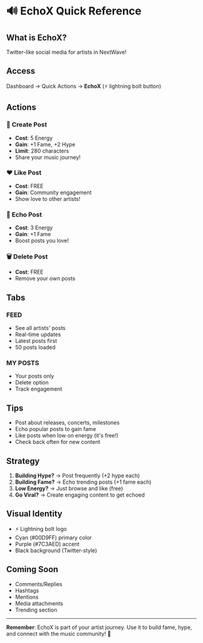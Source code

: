 # 🔊 EchoX Quick Reference

## What is EchoX?
Twitter-like social media for artists in NextWave!

## Access
Dashboard → Quick Actions → **EchoX** (⚡ lightning bolt button)

## Actions

### 📢 Create Post
- **Cost**: 5 Energy
- **Gain**: +1 Fame, +2 Hype
- **Limit**: 280 characters
- Share your music journey!

### ❤️ Like Post
- **Cost**: FREE
- **Gain**: Community engagement
- Show love to other artists!

### 🔁 Echo Post
- **Cost**: 3 Energy
- **Gain**: +1 Fame
- Boost posts you love!

### 🗑️ Delete Post
- **Cost**: FREE
- Remove your own posts

## Tabs

### FEED
- See all artists' posts
- Real-time updates
- Latest posts first
- 50 posts loaded

### MY POSTS
- Your posts only
- Delete option
- Track engagement

## Tips
- Post about releases, concerts, milestones
- Echo popular posts to gain fame
- Like posts when low on energy (it's free!)
- Check back often for new content

## Strategy
1. **Building Hype?** → Post frequently (+2 hype each)
2. **Building Fame?** → Echo trending posts (+1 fame each)
3. **Low Energy?** → Just browse and like (free)
4. **Go Viral?** → Create engaging content to get echoed

## Visual Identity
- ⚡ Lightning bolt logo
- Cyan (#00D9FF) primary color
- Purple (#7C3AED) accent
- Black background (Twitter-style)

## Coming Soon
- Comments/Replies
- Hashtags
- Mentions
- Media attachments
- Trending section

---

**Remember**: EchoX is part of your artist journey. Use it to build fame, hype, and connect with the music community! 🎵
